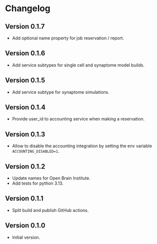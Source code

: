 # Changelog

## Version 0.1.7

- Add optional name property for job reservation / report.

## Version 0.1.6

- Add service subtypes for single cell and synaptome model builds.

## Version 0.1.5

- Add service subtype for synaptome simulations.

## Version 0.1.4

- Provide user_id to accounting service when making a reservation.

## Version 0.1.3

- Allow to disable the accounting integration by setting the env variable `ACCOUNTING_DISABLED=1`.

## Version 0.1.2

- Update names for Open Brain Institute.
- Add tests for python 3.13.

## Version 0.1.1

- Split build and publish GitHub actions.

## Version 0.1.0

- Initial version.
